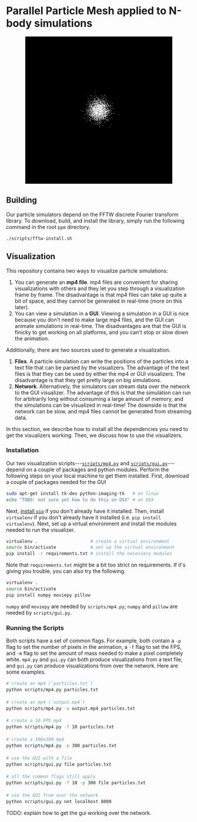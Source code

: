 # Parallel Particle Mesh applied to N-body simulations

<p align="center">
  <img src="https://raw.githubusercontent.com/sheroze1123/ppm/master/particles.gif" alt="particle simulation"/>
</p>

## Building ##
Our particle simulators depend on the FFTW discrete Fourier transform library.
To download, build, and install the library, simply run the following command
in the root `ppm` directory.

```
./scripts/fftw-install.sh
```

## Visualization ##
This repository contains two ways to visualize particle simulations:

1. You can generate an **mp4 file**. mp4 files are convenient for sharing
   visualizations with others and they let you step through a visualization
   frame by frame. The disadvantage is that mp4 files can take up quite a bit
   of space, and they cannot be generated in real-time (more on this later).
2. You can view a simulation in a **GUI**. Viewing a simulation in a GUI is
   nice because you don't need to make large mp4 files, and the GUI can animate
   simulations in real-time. The disadvantages are that the GUI is finicky to
   get working on all platforms, and you can't stop or slow down the animation.

Additionally, there are two sources used to generate a visualization.

1. **Files**. A particle simulation can write the positions of the particles
   into a text file that can be parsed by the visualizers. The advantage of the
   text files is that they can be used by either the mp4 or GUI visualizers.
   The disadvantage is that they get pretty large on big simulations.
2. **Network**. Alternatively, the simulators can stream data over the network
   to the GUI visualizer. The advantage of this is that the simulation can run
   for arbitrarily long without consuming a large amount of memory, and the
   simulations can be visualized in real-time! The downside is that the
   network can be slow, and mp4 files cannot be generated from streaming
   data.

In this section, we describe how to install all the dependencies you need to
get the visualizers working. Then, we discuss how to use the visualizers.

### Installation ###
Our two visualization scripts---[`scripts/mp4.py`](scripts/mp4.py) and
[`scripts/gui.py`](scripts/gui.py)---depend on a couple of packages and python
modules. Perform the following steps on your local machine to get them
installed. First, download a couple of packages needed for the GUI

```bash
sudo apt-get install tk-dev python-imaging-tk   # on linux
echo "TODO: not sure yet how to do this on OSX" # on OSX
```

Next, [install `pip`](https://pip.pypa.io/en/stable/) if you don't already have
it installed.  Then, install `virtualenv` if you don't already have it
installed (i.e. `pip install virtualenv`). Next, set up a virtual environment
and install the modules needed to run the visualizer.

```bash
virtualenv .                    # create a virtual environment
source bin/activate             # set up the virtual environment
pip install -r requirements.txt # install the necessary modules
```

Note that `requirements.txt` might be a bit too strict on requirements. If it's
giving you trouble, you can also try the following.

```bash
virtualenv .
source bin/activate
pip install numpy moviepy pillow
```

`numpy` and `moviepy` are needed by `scripts/mp4.py`; `numpy` and `pillow` are
needed by `scripts/gui.py`.

### Running the Scripts ###
Both scripts have a set of common flags. For example, both contain a `-p` flag
to set the number of pixels in the animation, a `-f` flag to set the FPS, and
`-m` flag to set the amount of mass needed to make a pixel completely white.
`mp4.py` and `gui.py` can both produce visualizations from a text file, and
`gui.py` can produce visualizations from over the network. Here are some
examples.

```bash
# create an mp4 (`particles.txt`)
python scripts/mp4.py particles.txt

# create an mp4 (`output.mp4`)
python scripts/mp4.py -o output.mp4 particles.txt

# create a 10 FPS mp4
python scripts/mp4.py -f 10 particles.txt

# create a 300x300 mp4
python scripts/mp4.py -p 300 particles.txt

# use the GUI with a file
python scripts/gui.py file particles.txt

# all the common flags still apply
python scripts/gui.py -f 10 -p 300 file particles.txt

# use the GUI from over the network
python scripts/gui.py net localhost 8000
```

TODO: explain how to get the gui working over the network.
